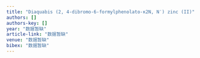 ```yaml
---
title: "Diaquabis (2, 4-dibromo-6-formylphenolato-κ2N, N′) zinc (II)"
authors: []
authors-key: []
year: "数据暂缺"
article-link: "数据暂缺"
venue: "数据暂缺"
bibex: "数据暂缺"
---
```


